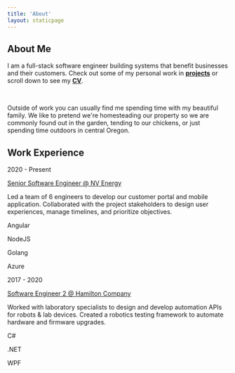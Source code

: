 ```yaml
---
title: 'About'
layout: staticpage
---
```


<div class="about">
    <section class="banner-section">
        <div class="content-block">
            <div class="content-block-title">
                <h1>About Me</h1>
            </div>
            <p>
            I am a full-stack software engineer building systems that benefit businesses and their customers. Check out some of my personal work in <strong><a href="/projects">projects</a></strong> or scroll down to see my <strong><a href="#cv">CV</a></strong>.
            </p>
            <br />
            <p>
            Outside of work you can usually find me spending time with my beautiful family. We like to pretend we're homesteading our property so we are commonly found out in the garden, tending to our chickens, or just spending time outdoors in central Oregon.
            </p>
        </div>
    </section>
    <section class="banner-section">
        <div class="content-block">
            <div class="content-block-title">
                <h2 id="cv">Work Experience</h2>
                <div>
                    <div class="cv-entry">
                        <p class="when">2020 - Present</p>
                        <div class="details">
                            <a class="where" href="https://www.nvenergy.com">Senior Software Engineer @ NV Energy</a>
                            <p class="what">Led a team of 6 engineers to develop our customer portal and mobile application. Collaborated with the project stakeholders to design user experiences, manage timelines, and prioritize objectives.</p>
                            <div class="with">
                            <p class="chip">Angular</p>
                            <p class="chip">NodeJS</p>
                            <p class="chip">Golang</p>
                            <p class="chip">Azure</p>
                            </div>
                        </div>
                    </div>
                    <div class="cv-entry">
                        <p class="when">2017 - 2020</p>
                        <div class="details">
                            <a class="where" href="https://www.hamiltoncompany.com/">Software Engineer 2 @ Hamilton Company</a>
                            <p class="what">Worked with laboratory specialists to design and develop automation APIs for robots & lab devices. Created a robotics testing framework to automate hardware and firmware upgrades.</p>
                            <div class="with">
                                <p class="chip">C#</p>
                                <p class="chip">.NET</p>
                                <p class="chip">WPF</p>
                            </div>
                        </div>
                    </div>
                </div>
            </div>
        </div>
    </section>
</div>
